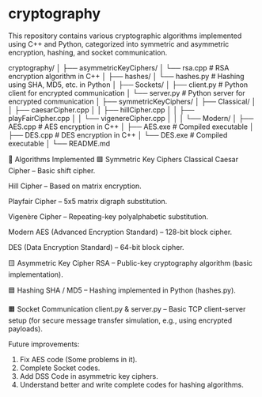 # cryptography
This repository contains various cryptographic algorithms implemented using C++ and Python, categorized into symmetric and asymmetric encryption, hashing, and socket communication.

cryptography/
│
├── asymmetricKeyCiphers/
│   └── rsa.cpp              # RSA encryption algorithm in C++
│
├── hashes/
│   └── hashes.py            # Hashing using SHA, MD5, etc. in Python
│
├── Sockets/
│   ├── client.py            # Python client for encrypted communication
│   └── server.py            # Python server for encrypted communication
│
├── symmetricKeyCiphers/
│   ├── Classical/
│   │   ├── caesarCipher.cpp
│   │   ├── hillCipher.cpp
│   │   ├── playFairCipher.cpp
│   │   └── vigenereCipher.cpp
│   │
│   └── Modern/
│       ├── AES.cpp          # AES encryption in C++
│       ├── AES.exe          # Compiled executable
│       ├── DES.cpp          # DES encryption in C++
│       └── DES.exe          # Compiled executable
│
└── README.md

🔐 Algorithms Implemented
🟩 Symmetric Key Ciphers
Classical
Caesar Cipher – Basic shift cipher.

Hill Cipher – Based on matrix encryption.

Playfair Cipher – 5x5 matrix digraph substitution.

Vigenère Cipher – Repeating-key polyalphabetic substitution.

Modern
AES (Advanced Encryption Standard) – 128-bit block cipher.

DES (Data Encryption Standard) – 64-bit block cipher.

🟨 Asymmetric Key Cipher
RSA – Public-key cryptography algorithm (basic implementation).

🟦 Hashing
SHA / MD5 – Hashing implemented in Python (hashes.py).

🟧 Socket Communication
client.py & server.py – Basic TCP client-server setup (for secure message transfer simulation, e.g., using encrypted payloads).



Future improvements: 
1. Fix AES code (Some problems in it).
2. Complete Socket codes.
3. Add DSS Code in asymmetric key ciphers.
4. Understand better and write complete codes for hashing algorithms.


